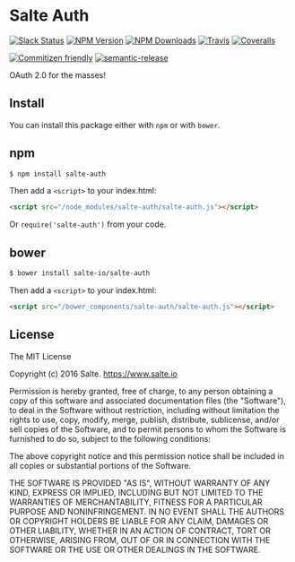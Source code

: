 # Salte Auth
[![Slack Status][slack-image]][slack-url]
[![NPM Version][npm-version-image]][npm-url]
[![NPM Downloads][npm-downloads-image]][npm-url]
[![Travis][travis-ci-image]][travis-ci-url]
[![Coveralls][coveralls-image]][coveralls-url]

[![Commitizen friendly][commitizen-image]][commitizen-url]
[![semantic-release][semantic-release-image]][semantic-release-url]

OAuth 2.0 for the masses!

## Install

You can install this package either with `npm` or with `bower`.

## npm

```sh
$ npm install salte-auth
```
Then add a `<script>` to your index.html:
```html
<script src="/node_modules/salte-auth/salte-auth.js"></script>
```
Or `require('salte-auth')` from your code.

## bower

```sh
$ bower install salte-io/salte-auth
```
Then add a `<script>` to your index.html:
```html
<script src="/bower_components/salte-auth/salte-auth.js"></script>
```

## License

The MIT License

Copyright (c) 2016 Salte. https://www.salte.io

Permission is hereby granted, free of charge, to any person obtaining a copy
of this software and associated documentation files (the "Software"), to deal
in the Software without restriction, including without limitation the rights
to use, copy, modify, merge, publish, distribute, sublicense, and/or sell
copies of the Software, and to permit persons to whom the Software is
furnished to do so, subject to the following conditions:

The above copyright notice and this permission notice shall be included in
all copies or substantial portions of the Software.

THE SOFTWARE IS PROVIDED "AS IS", WITHOUT WARRANTY OF ANY KIND, EXPRESS OR
IMPLIED, INCLUDING BUT NOT LIMITED TO THE WARRANTIES OF MERCHANTABILITY,
FITNESS FOR A PARTICULAR PURPOSE AND NONINFRINGEMENT. IN NO EVENT SHALL THE
AUTHORS OR COPYRIGHT HOLDERS BE LIABLE FOR ANY CLAIM, DAMAGES OR OTHER
LIABILITY, WHETHER IN AN ACTION OF CONTRACT, TORT OR OTHERWISE, ARISING FROM,
OUT OF OR IN CONNECTION WITH THE SOFTWARE OR THE USE OR OTHER DEALINGS IN
THE SOFTWARE.


[slack-image]: https://salte-slack.herokuapp.com/badge.svg
[slack-url]: https://salte-slack.herokuapp.com/

[npm-version-image]: http://img.shields.io/npm/v/salte-auth.svg?style=flat
[npm-downloads-image]: http://img.shields.io/npm/dm/salte-auth.svg?style=flat
[npm-url]: https://npmjs.org/package/salte-auth

[travis-ci-image]: https://img.shields.io/travis/salte-io/salte-auth/master.svg?style=flat
[travis-ci-url]: https://travis-ci.org/salte-io/salte-auth

[coveralls-image]: https://img.shields.io/coveralls/salte-io/salte-auth/master.svg
[coveralls-url]: https://coveralls.io/github/salte-io/salte-auth

[commitizen-image]: https://img.shields.io/badge/commitizen-friendly-brightgreen.svg
[commitizen-url]: http://commitizen.github.io/cz-cli/

[semantic-release-url]: https://github.com/semantic-release/semantic-release
[semantic-release-image]: https://img.shields.io/badge/%20%20%F0%9F%93%A6%F0%9F%9A%80-semantic--release-e10079.svg
